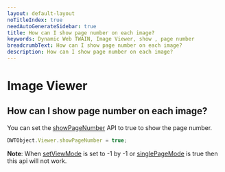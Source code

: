 ```yaml
---
layout: default-layout
noTitleIndex: true
needAutoGenerateSidebar: true
title: How can I show page number on each image?
keywords: Dynamic Web TWAIN, Image Viewer, show , page number
breadcrumbText: How can I show page number on each image?
description: How can I show page number on each image?
---
```


# Image Viewer

## How can I show page number on each image?

You can set the <a href="/web-twain/docs/info/api/WebTwain_Viewer.html#showpagenumber" target="_blank">showPageNumber</a> API to true to show the page number. 

```javascript
DWTObject.Viewer.showPageNumber = true;
```

**Note**: When <a href="/web-twain/docs/info/api/WebTwain_Viewer.html#setviewmode" target="_blank">setViewMode</a> is set to -1 by -1 or <a href="/web-twain/docs/info/api/WebTwain_Viewer.html#singlepagemode" target="_blank">singlePageMode</a> is true then this api will not work.
